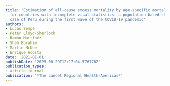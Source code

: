```yaml
---
title: 'Estimation of all-cause excess mortality by age-specific mortality patterns
  for countries with incomplete vital statistics: a population-based study of the
  case of Peru during the first wave of the COVID-19 pandemic'
authors:
- Lucas Sempé
- Peter Lloyd-Sherlock
- Ramón Martı́nez
- Shah Ebrahim
- Martin McKee
- Enrique Acosta
date: '2021-01-01'
publishDate: '2025-08-29T12:17:04.576776Z'
publication_types:
- article-journal
publication: '*The Lancet Regional Health-Americas*'
---
```

